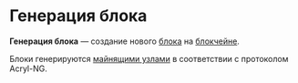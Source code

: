 # Генерация блока

**Генерация блока** — создание нового [блока](/blockchain/block.md) на [блокчейне](/blockchain/blockchain.md).

Блоки генерируются [майнящими узлами](/blockchain/node/mining-node.md) в соответствии с протоколом Acryl-NG.
